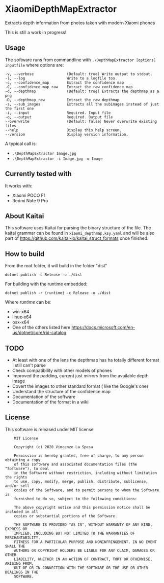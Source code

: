 # XiaomiDepthMapExtractor
Extracts depth information from photos taken with modern Xiaomi phones

This is still a work in progress!

## Usage

The software runs from commandline with `.\DepthMapExtractor [options] inputfile` where options are:

    -v, --verbose               (Default: true) Write output to stdout.
    -l, --log                   Write to a logfile too.
    -c, --confidence_map        Extract the confidence map
    -C, --confidence_map_raw    Extract the raw confidence map
    -d, --depthmap              (Default: true) Extracts the depthmap as a png
    -D, --depthmap_raw          Extract the raw depthmap
    -s, --sub_images            Extracts all the subimages instead of just the first one
    -i, --input                 Required. Input file
    -o, --output                Required. Output file
    --overwrite                 (Default: false) Never overwrite existing files
    --help                      Display this help screen.
    --version                   Display version information.

A typical call is:

-  `.\DepthMapExtractor Image.jpg` 
-  `.\DepthMapExtractor -i Image.jpg -o Image` 

## Currently tested with

It works with: 

- Xiaomi POCO F1
- Redmi Note 9 Pro

## About Kaitai

This software uses Kaitai for parsing the binary structure of the file.
The kaitai grammar can be found in `xiaomi_depthmap.ksy.yaml` and will be also part of 
https://github.com/kaitai-io/kaitai_struct_formats once finished.

## How to build

From the root folder, it will build in the folder "dist"

`dotnet publish -c Release -o ./dist`

For building with the runtime embedded:

`dotnet publish -r {runtime} -c Release -o ./dist`

Where *runtime* can be:

- win-x64
- linux-x64
- osx-x64
- One of the others listed here https://docs.microsoft.com/en-us/dotnet/core/rid-catalog


## TODO

- At least with one of the lens the depthmap has ha totally different format I still can't parse
- Check compatibility with other models of phones
- Improved the padding, current just mirrors from the available depth image
- Covert the images to other standard format ( like the Google's one)
- Understand the structure of the confidence map
- Documentation of the software
- Documentation of the format in a wiki

## License
This software is released under MIT license 

        MIT License

        Copyright (c) 2020 Vincenzo La Spesa

        Permission is hereby granted, free of charge, to any person obtaining a copy
        of this software and associated documentation files (the "Software"), to deal
        in the Software without restriction, including without limitation the rights
        to use, copy, modify, merge, publish, distribute, sublicense, and/or sell
        copies of the Software, and to permit persons to whom the Software is
        furnished to do so, subject to the following conditions:

        The above copyright notice and this permission notice shall be included in all
        copies or substantial portions of the Software.

        THE SOFTWARE IS PROVIDED "AS IS", WITHOUT WARRANTY OF ANY KIND, EXPRESS OR
        IMPLIED, INCLUDING BUT NOT LIMITED TO THE WARRANTIES OF MERCHANTABILITY,
        FITNESS FOR A PARTICULAR PURPOSE AND NONINFRINGEMENT. IN NO EVENT SHALL THE
        AUTHORS OR COPYRIGHT HOLDERS BE LIABLE FOR ANY CLAIM, DAMAGES OR OTHER
        LIABILITY, WHETHER IN AN ACTION OF CONTRACT, TORT OR OTHERWISE, ARISING FROM,
        OUT OF OR IN CONNECTION WITH THE SOFTWARE OR THE USE OR OTHER DEALINGS IN THE
        SOFTWARE.